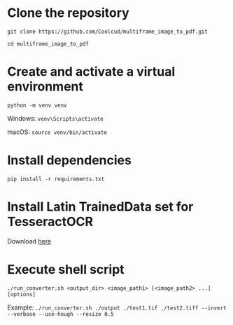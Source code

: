# Clone the repository

`git clone https://github.com/Coolcud/multiframe_image_to_pdf.git`

`cd multiframe_image_to_pdf`

# Create and activate a virtual environment

`python -m venv venv`

Windows: `venv\Scripts\activate`

macOS: `source venv/bin/activate`

# Install dependencies

`pip install -r requirements.txt`

# Install Latin TrainedData set for TesseractOCR
Download [here](https://github.com/tesseract-ocr/tessdata/blob/main/lat.traineddata)

# Execute shell script

`./run_converter.sh <output_dir> <image_path1> [<image_path2> ...] [options]`

Example: `./run_converter.sh ./output ./test1.tif ./test2.tiff --invert --verbose --use-hough --resize 0.5`
